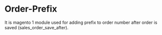 # Order-Prefix

It is magento 1 module used for adding prefix to order number after order is saved (sales_order_save_after).
